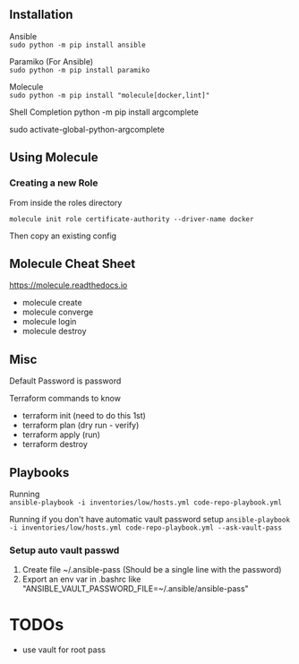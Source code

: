## Installation
Ansible  
```sudo python -m pip install ansible```

Paramiko (For Ansible)  
```sudo python -m pip install paramiko```

Molecule  
```sudo python -m pip install "molecule[docker,lint]"```

Shell Completion
python -m pip install argcomplete

sudo activate-global-python-argcomplete


## Using Molecule 
### Creating a new Role
From inside the roles directory

```
molecule init role certificate-authority --driver-name docker
```

Then copy an existing config  

## Molecule Cheat Sheet
https://molecule.readthedocs.io
- molecule create
- molecule converge
- molecule login
- molecule destroy
## Misc
Default Password is password


Terraform commands to know  
- terraform init (need to do this 1st)
- terraform plan (dry run - verify)
- terraform apply (run)
- terraform destroy



## Playbooks
Running  
```ansible-playbook -i inventories/low/hosts.yml code-repo-playbook.yml```

Running if you don't have automatic vault password setup
```ansible-playbook -i inventories/low/hosts.yml code-repo-playbook.yml --ask-vault-pass```


### Setup auto vault passwd
1. Create file ~/.ansible-pass (Should be a single line with the password)
2. Export an env var in .bashrc like "ANSIBLE_VAULT_PASSWORD_FILE=~/.ansible/ansible-pass"

# TODOs
- use vault for root pass